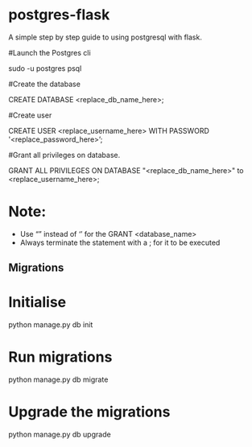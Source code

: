 # postgres-flask
A simple step by step guide to using postgresql with flask.

#Launch the Postgres cli

sudo -u postgres psql

#Create the database

CREATE DATABASE <replace_db_name_here>;

#Create user 

CREATE USER <replace_username_here> WITH PASSWORD '<replace_password_here>’;

#Grant all privileges on database. 

GRANT ALL PRIVILEGES ON DATABASE "<replace_db_name_here>" to <replace_username_here>;

# Note: 
- Use “” instead of ‘’ for the GRANT <database_name>
- Always terminate the statement with a ; for it to be executed

## Migrations

# Initialise

python manage.py db init

# Run migrations

python manage.py db migrate

# Upgrade the migrations 

python manage.py db upgrade
